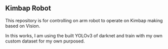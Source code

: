 ## Kimbap Robot

This repository is for controlling on arm robot to operate on Kimbap making based on Vision.

In this works, I am using the built YOLOv3 of darknet and train with my own custom dataset for my own purposed.
